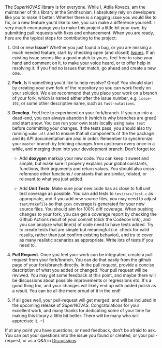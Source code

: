 The _SuperNOVAS_ library is for everyone. While I, Attila Kovacs, am the maintainer of this library at the 
Smithsonian, I absolutely rely on developers like you to make it better. Whether there is a nagging issue you would 
like to fix, or a new feature you'd like to  see, you can make a difference yourself. I very much encourange you to 
make this project a little bit your own, by submitting pull requests with fixes and enhancement. When you are ready, 
here are the typical steps for contributing to the project:

1. Old or new __Issue__? Whether you just found a bug, or you are missing a much needed feature, start by checking 
open (and closed) [Issues](https://github.com/Smithsonian/SuperNOVAS/issues). If an existing issue seems like a 
good match to yours, feel free to raise your hand and comment on it, to make your voice heard, or to offer help in 
resolving it. If you find no issues that match, go ahead and create a new one.

2. __Fork__. Is it something you'd like to help resolve? Great! You should start by creating your own fork of the 
repository so you can work freely on your solution. We also recommend that you place your work on a branch of your 
fork, which is named either after the issue number, e.g. `issue-192`, or some other descriptive name, such as 
`fast-nutations`.

3. __Develop__. Feel free to experiment on your fork/branch. If you run into a dead-end, you can always abandon it 
(which is why branches are great) and start anew. You can run your own tests locally using `make test` 
before committing your changes. If the tests pass, you should also try running `make all` and to ensure that 
all components of the the package and its API documentation are also in order. Remember to synchronize your `master` 
branch by fetching changes from upstream every once in a while, and merging them into your development branch. Don't 
forget to:

   - Add __doxygen__ markup your new code. You can keep it sweet and simple, but make sure it properly explains your 
   global constants, functions, their arguments and return values. You should also cross-reference other functions / 
   constants that are similar, related, or relevant to what you just added.

   - Add __Unit Tests__. Make sure your new code has as close to full unit test coverage as possible. You can add
   tests to `test/src/test.c` as appropriate, and if you add new source files, you may need to adjust `test/Makefile`
   so that `gcov` coverage is generated for your new source files. 
   You should aim for 100% diff coverage. When pushing changes to your fork, you can get a coverage report by checking 
   the Github Actions result of your commit (click the Codecov link), and you can analyze what line(s) of code need to 
   have tests added. Try to create tests that are simple but meaningful (i.e. check for valid results, rather than just 
   confirm existing behavior), and try to cover as many realistic scenarios as appropriate. Write lots of tests if you 
   need to.

4. __Pull Request__. Once you feel your work can be integrated, create a pull request from your fork/branch. You can 
do that easily from the github page of your fork/branch directly. In the pull request, provide a concise description 
of what you added or changed. Your pull request will be reviwed. You may get some feedback at this point, and maybe 
there will be discussions about possible improvements or regressions etc. It's a good thing too, and your changes will 
likely end up with added polish as a result. You can be all the more proud of it in the end!

5. If all goes well, your pull-request will get merged, and will be included in the upcoming release of 
_SuperNOVAS_. Congratulations for your excellent work, and many thanks for dedicating some of your time for making 
this library a little bit better. There will be many who will appreciate it. :-)


If at any point you have questions, or need feedback, don't be afraid to ask. You can put your questions into the 
issue you found or created, or your pull-request, or as a Q&amp;A in 
[Discussions](https://github.com/Smithsonian/SuperNOVAS/discussions).


